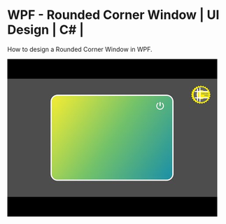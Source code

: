 # WPF - Rounded Corner Window | UI Design | C# |
How to design a Rounded Corner Window in WPF.

![](Images/Rounded%20Corner%20Window%20Image.jpg)
